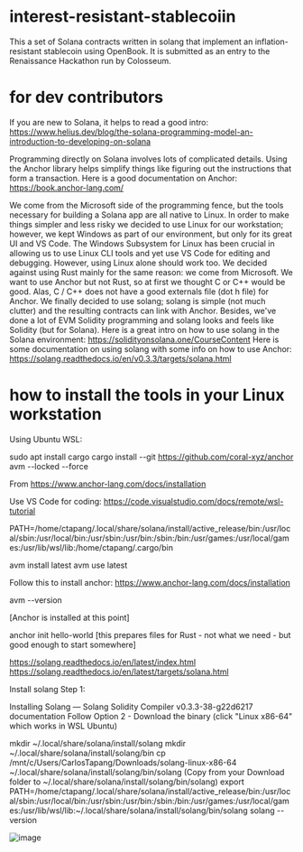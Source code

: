 # interest-resistant-stablecoiin
This a set of Solana contracts written in solang that implement an inflation-resistant stablecoin using OpenBook. It is submitted as an entry to the Renaissance Hackathon run by Colosseum.

# for dev contributors
If you are new to Solana, it helps to read a good intro: https://www.helius.dev/blog/the-solana-programming-model-an-introduction-to-developing-on-solana

Programming directly on Solana involves lots of complicated details. Using the Anchor library helps simplify things like figuring out the instructions that form a transaction. Here is a good documentation on Anchor: https://book.anchor-lang.com/

We come from the Microsoft side of the programming fence, but the tools necessary for building a Solana app are all native to Linux. In order to make things simpler and less risky we decided to use Linux for our workstation; however, we kept Windows as part of our environment, but only for its great UI and VS Code. The Windows Subsystem for Linux has been crucial in allowing us to use Linux CLI tools and yet use VS Code for editing and debugging. However, using Linux alone should work too.
We decided against using Rust mainly for the same reason: we come from Microsoft. We want to use Anchor but not Rust, so at first we thought C or C++ would be good. Alas, C / C++ does not have a good externals file (dot h file) for Anchor. We finally decided to use solang; solang is simple (not much clutter) and the resulting contracts can link with Anchor. Besides, we've done a lot of EVM Solidity programming and solang looks and feels like Solidity (but for Solana).
Here is a great intro on how to use solang in the Solana environment: https://solidityonsolana.one/CourseContent
Here is some documentation on using solang with some info on how to use Anchor: https://solang.readthedocs.io/en/v0.3.3/targets/solana.html

# how to install the tools in your Linux workstation
Using Ubuntu WSL:

sudo apt install cargo
cargo install --git https://github.com/coral-xyz/anchor avm --locked --force

From <https://www.anchor-lang.com/docs/installation> 

Use VS Code for coding:
https://code.visualstudio.com/docs/remote/wsl-tutorial

PATH=/home/ctapang/.local/share/solana/install/active_release/bin:/usr/local/sbin:/usr/local/bin:/usr/sbin:/usr/bin:/sbin:/bin:/usr/games:/usr/local/games:/usr/lib/wsl/lib:/home/ctapang/.cargo/bin

avm install latest
avm use latest

Follow this to install anchor:
https://www.anchor-lang.com/docs/installation

avm --version

[Anchor is installed at this point]

anchor init hello-world
[this prepares files for Rust - not what we need - but good enough to start somewhere]

https://solang.readthedocs.io/en/latest/index.html
https://solang.readthedocs.io/en/latest/targets/solana.html

Install solang Step 1:

Installing Solang — Solang Solidity Compiler v0.3.3-38-g22d6217 documentation
Follow Option 2 - Download the binary
(click "Linux x86-64" which works in WSL Ubuntu)

mkdir ~/.local/share/solana/install/solang
mkdir ~/.local/share/solana/install/solang/bin
cp /mnt/c/Users/CarlosTapang/Downloads/solang-linux-x86-64 ~/.local/share/solana/install/solang/bin/solang
(Copy from your Download folder to ~/.local/share/solana/install/solang/bin/solang)
export PATH=/home/ctapang/.local/share/solana/install/active_release/bin:/usr/local/sbin:/usr/local/bin:/usr/sbin:/usr/bin:/sbin:/bin:/usr/games:/usr/local/games:/usr/lib/wsl/lib:~/.local/share/solana/install/solang/bin/solang
solang --version

![image](https://github.com/PureMoney/interest-resistant-stablecoiin/assets/2825510/45316ee0-83d8-433d-bbd2-dd8ea2194f6d)
